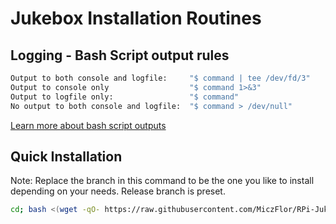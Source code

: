 # Jukebox Installation Routines

## Logging - Bash Script output rules

```bash
Output to both console and logfile:     "$ command | tee /dev/fd/3"
Output to console only                  "$ command 1>&3"
Output to logfile only:                 "$ command"
No output to both console and logfile:  "$ command > /dev/null"
```

[Learn more about bash script outputs](https://stackoverflow.com/questions/18460186/writing-outputs-to-log-file-and-console)

## Quick Installation

Note: Replace the branch in this command to be the one you like to install depending on your needs. Release branch is preset.

```bash
cd; bash <(wget -qO- https://raw.githubusercontent.com/MiczFlor/RPi-Jukebox-RFID/future3/main/installation/install-jukebox.sh)
```
